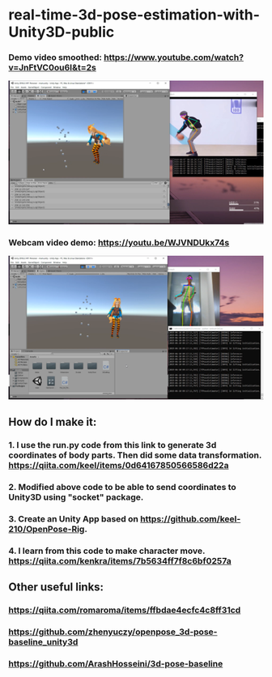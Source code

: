 # real-time-3d-pose-estimation-with-Unity3D-public


### Demo video smoothed: https://www.youtube.com/watch?v=JnFtVC0ou6I&t=2s
<img src="version1.0 demo.png"/>



### Webcam video demo: https://youtu.be/WJVNDUkx74s
<img src="webcam_smoothed_real_time.png"/>




## How do I make it: 
### 1. I use the run.py code from this link to generate 3d coordinates of body parts. Then did some data transformation. https://qiita.com/keel/items/0d64167850566586d22a
### 2. Modified above code to be able to send coordinates to Unity3D using "socket" package.
### 3. Create an Unity App based on https://github.com/keel-210/OpenPose-Rig.
### 4. I learn from this code to make character move. https://qiita.com/kenkra/items/7b5634ff7f8c6bf0257a

## Other useful links:
### https://qiita.com/romaroma/items/ffbdae4ecfc4c8ff31cd
### https://github.com/zhenyuczy/openpose_3d-pose-baseline_unity3d
### https://github.com/ArashHosseini/3d-pose-baseline





